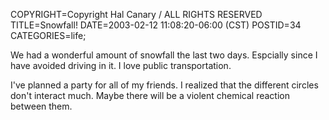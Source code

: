 COPYRIGHT=Copyright Hal Canary / ALL RIGHTS RESERVED
TITLE=Snowfall!
DATE=2003-02-12 11:08:20-06:00 (CST)
POSTID=34
CATEGORIES=life;

We had a wonderful amount of snowfall the last two days. Espcially since I have avoided driving in it. I love public transportation.

I've planned a party for all of my friends. I realized that the different circles don't interact much. Maybe there will be a violent chemical reaction between them.
